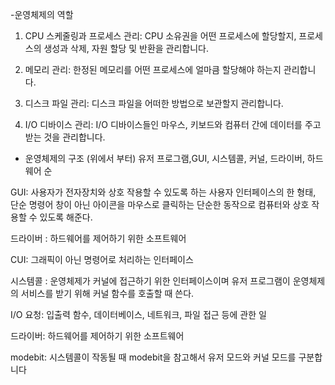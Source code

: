 -운영체제의 역할 
1. CPU 스케줄링과 프로세스 관리: CPU 소유권을 어떤 프로세스에 할당할지, 프로세스의 생성과 삭제, 자원 할당 및 반환을 관리합니다.

  2. 메모리 관리: 한정된 메모리를 어떤 프로세스에 얼마큼 할당해야 하는지 관리합니다.

  3. 디스크 파일 관리: 디스크 파일을 어떠한 방법으로 보관할지 관리합니다.
  
  4. I/O 디바이스 관리: I/O 디바이스들인 마우스, 키보드와 컴퓨터 간에 데이터를 주고받는 것을 관리합니다.

  - 운영체제의 구조 
  (위에서 부터) 유저 프로그램,GUI, 시스템콜, 커널, 드라이버, 하드웨어 순 

 GUI: 사용자가 전자장치와 상호 작용할 수 있도록 하는 사용자 인터페이스의 한 형태, 단순 명령어 창이 아닌 아이콘을 마우스로 클릭하는 단순한 동작으로 컴퓨터와 상호 작용할 수 있도록 해준다.

드라이버 : 하드웨어를 제어하기 위한 소프트웨어

CUI: 그래픽이 아닌 명령어로 처리하는 인터페이스

시스템콜 : 운영체제가 커널에 접근하기 위한 인터페이스이며 유저 프로그램이 운영체제의 서비스를 받기 위해 커널 함수를 호출할 때 쓴다.

 I/O 요청: 입출력 함수, 데이터베이스, 네트워크, 파일 접근 등에 관한 일

드라이버: 하드웨어를 제어하기 위한 소프트웨어

modebit: 시스템콜이 작동될 때 modebit을 참고해서 유저 모드와 커널 모드를 구분합니다
